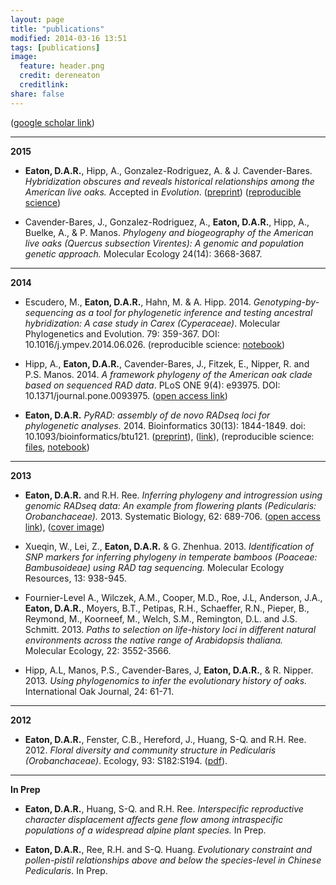 ```yaml
---
layout: page
title: "publications"
modified: 2014-03-16 13:51
tags: [publications]
image:
  feature: header.png
  credit: dereneaton
  creditlink: 
share: false
---
```


([google scholar link](http://scholar.google.com/citations?user=mkn_GKsAAAAJ&hl=en))

-----------------  
__2015__  

* __Eaton, D.A.R.__, Hipp, A., Gonzalez-Rodriguez, A. & J. Cavender-Bares. _Hybridization obscures and reveals historical relationships among the American live oaks._ Accepted in _Evolution_. ([preprint](http://biorxiv.org/content/early/2015/03/17/016238)) ([reproducible science](https://github.com/dereneaton/virentes))

* Cavender-Bares, J., Gonzalez-Rodriguez, A., __Eaton, D.A.R.__, Hipp, A., Buelke, A., & P. Manos. _Phylogeny and biogeography of the American live oaks (Quercus subsection Virentes): A genomic and population genetic approach._ Molecular Ecology 24(14): 3668-3687.

-----------------  
__2014__  

* Escudero, M., __Eaton, D.A.R.__, Hahn, M. & A. Hipp. 2014. _Genotyping-by-sequencing as a tool for phylogenetic inference and testing ancestral hybridization: A case study in Carex (Cyperaceae)_. Molecular Phylogenetics and Evolution. 79: 359-367. DOI: 10.1016/j.ympev.2014.06.026. (reproducible science: [notebook](http://nbviewer.ipython.org/gist/dereneaton/32382a28db11b83f6da5))

* Hipp, A., __Eaton, D.A.R.__, Cavender-Bares, J., Fitzek, E., Nipper, R. and P.S. Manos. 2014. _A framework phylogeny of the American oak clade based on sequenced RAD data_. PLoS ONE 9(4): e93975.
DOI: 10.1371/journal.pone.0093975. ([open access link](http://www.plosone.org/article/info%3Adoi%2F10.1371%2Fjournal.pone.0093975))

* __Eaton, D.A.R.__ _PyRAD: assembly of de novo RADseq loci for phylogenetic analyses._ 2014. Bioinformatics 30(13): 1844-1849. doi: 10.1093/bioinformatics/btu121. ([preprint](http://biorxiv.org/content/early/2013/12/03/001081)), ([link](http://bioinformatics.oxfordjournals.org/content/early/2014/03/20/bioinformatics.btu121)), (reproducible science: [files](http://bioinformatics.oxfordjournals.org/content/suppl/2014/03/05/btu121.DC1), [notebook](http://nbviewer.ipython.org/gist/dereneaton/9567786f0150354dd0c3))


-----------------  
__2013__  

* __Eaton, D.A.R.__ and R.H. Ree. _Inferring phylogeny and introgression using genomic RADseq data: An example from flowering plants (Pedicularis: Orobanchaceae)._ 2013. Systematic Biology, 62: 689-706. ([open access link](http://sysbio.oxfordjournals.org/content/62/5/689)), ([cover image](http://sysbio.oxfordjournals.org/content/62/5.cover-expansion))  

* Xueqin, W., Lei, Z., __Eaton, D.A.R.__ & G. Zhenhua. 2013. _Identification of SNP markers for inferring phylogeny in temperate bamboos (Poaceae: Bambusoideae) using RAD tag sequencing._ Molecular Ecology Resources, 13: 938-945.

* Fournier-Level A., Wilczek, A.M., Cooper, M.D., Roe, J.L, Anderson, J.A., __Eaton, D.A.R.__, Moyers, B.T., Petipas, R.H., Schaeffer, R.N., Pieper, B., Reymond, M., Koorneef, M., Welch, S.M., Remington, D.L. and J.S. Schmitt. 2013. _Paths to selection on life-history loci in different natural environments across the native range of Arabidopsis thaliana._ Molecular Ecology, 22: 3552-3566.  

* Hipp, A.L, Manos, P.S., Cavender-Bares, J, __Eaton, D.A.R.__, & R. Nipper. 2013. _Using phylogenomics to infer the evolutionary history of oaks._ International Oak Journal, 24: 61-71.   

----------------------   
__2012__  

* __Eaton, D.A.R.__, Fenster, C.B., Hereford, J., Huang, S-Q. and R.H. Ree. 2012. _Floral diversity and community structure in Pedicularis (Orobanchaceae)_. Ecology, 93: S182:S194. ([pdf](/downloads/Eaton_ecology_2012.pdf)).  


---------------  
__In Prep__


* __Eaton, D.A.R.__, Huang, S-Q. and R.H. Ree. _Interspecific reproductive character displacement affects gene flow among intraspecific populations of a widespread alpine plant species._ In Prep.


* __Eaton, D.A.R.__, Ree, R.H. and S-Q. Huang. _Evolutionary constraint and pollen-pistil relationships above and below the species-level in Chinese Pedicularis_. In Prep.

